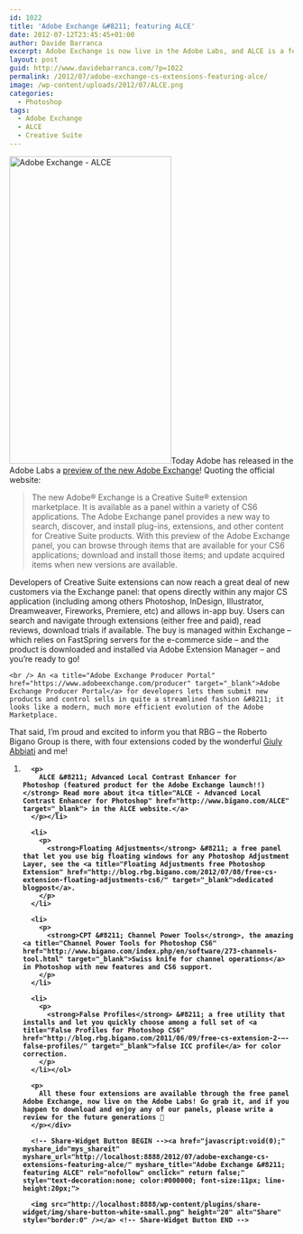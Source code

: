 ```yaml
---
id: 1022
title: 'Adobe Exchange &#8211; featuring ALCE'
date: 2012-07-12T23:45:45+01:00
author: Davide Barranca
excerpt: Adobe Exchange is now live in the Adobe Labs, and ALCE is a featured product for the launch!
layout: post
guid: http://www.davidebarranca.com/?p=1022
permalink: /2012/07/adobe-exchange-cs-extensions-featuring-alce/
image: /wp-content/uploads/2012/07/ALCE.png
categories:
  - Photoshop
tags:
  - Adobe Exchange
  - ALCE
  - Creative Suite
---
```

<div class="pf-content">
  <p>
    <img class="alignleft size-full wp-image-1023" style="border-style: initial; border-color: initial; border-width: 0px;" title="Adobe Exchange - ALCE" src="http://localhost:8888/wp-content/uploads/2012/07/ALCE.png" alt="Adobe Exchange - ALCE" width="287" height="544" srcset="http://localhost:8888/wp-content/uploads/2012/07/ALCE.png 287w, http://localhost:8888/wp-content/uploads/2012/07/ALCE-150x284.png 150w, http://localhost:8888/wp-content/uploads/2012/07/ALCE-158x300.png 158w" sizes="(max-width: 287px) 100vw, 287px" />Today Adobe has released in the Adobe Labs a <a title="Adobe Exchange preview on Adobe Labs" href="http://labs.adobe.com/technologies/exchange/" target="_blank">preview of the new Adobe Exchange</a>! Quoting the official website:
  </p>
  
  <blockquote>
    <p>
      The new Adobe® Exchange is a Creative Suite® extension marketplace. It is available as a panel within a variety of CS6 applications. The Adobe Exchange panel provides a new way to search, discover, and install plug-ins, extensions, and other content for Creative Suite products. With this preview of the Adobe Exchange panel, you can browse through items that are available for your CS6 applications; download and install those items; and update acquired items when new versions are available.
    </p>
  </blockquote>
  
  <p>
    Developers of Creative Suite extensions can now reach a great deal of new customers via the Exchange panel: that opens directly within any major CS application (including among others Photoshop, InDesign, Illustrator, Dreamweaver, Fireworks, Premiere, etc) and allows in-app buy. Users can search and navigate through extensions (either free and paid), read reviews, download trials if available. The buy is managed within Exchange &#8211; which relies on FastSpring servers for the e-commerce side &#8211; and the product is downloaded and installed via Adobe Extension Manager &#8211; and you&#8217;re ready to go!<br /> <!--more-->
    
    <br /> An <a title="Adobe Exchange Producer Portal" href="https://www.adobeexchange.com/producer" target="_blank">Adobe Exchange Producer Portal</a> for developers lets them submit new products and control sells in quite a streamlined fashion &#8211; it looks like a modern, much more efficient evolution of the Adobe Marketplace.
  </p>
  
  <p>
    That said, I&#8217;m proud and excited to inform you that RBG &#8211; the Roberto Bigano Group is there, with four extensions coded by the wonderful <a title="Giuliana Abbiati" href="http://cromaline.net/" target="_blank">Giuly Abbiati</a> and me!
  </p>
  
  <ol>
    <li>
      <strong> 
      
      <p>
        ALCE &#8211; Advanced Local Contrast Enhancer for Photoshop (featured product for the Adobe Exchange launch!!)</strong> Read more about it<a title="ALCE - Advanced Local Contrast Enhancer for Photoshop" href="http://www.bigano.com/ALCE" target="_blank"> in the ALCE website.</a>
      </p></li> 
      
      <li>
        <p>
          <strong>Floating Adjustments</strong> &#8211; a free panel that let you use big floating windows for any Photoshop Adjustment Layer, see the <a title="Floating Adjustments free Photoshop Extension" href="http://blog.rbg.bigano.com/2012/07/08/free-cs-extension-floating-adjustments-cs6/" target="_blank">dedicated blogpost</a>.
        </p>
      </li>
      
      <li>
        <p>
          <strong>CPT &#8211; Channel Power Tools</strong>, the amazing <a title="Channel Power Tools for Photoshop CS6" href="http://www.bigano.com/index.php/en/software/273-channels-tool.html" target="_blank">Swiss knife for channel operations</a> in Photoshop with new features and CS6 support.
        </p>
      </li>
      
      <li>
        <p>
          <strong>False Profiles</strong> &#8211; a free utility that installs and let you quickly choose among a full set of <a title="False Profiles for Photoshop CS6" href="http://blog.rbg.bigano.com/2011/06/09/free-cs-extension-2-–-false-profiles/" target="_blank">false ICC profile</a> for color correction.
        </p>
      </li></ol> 
      
      <p>
        All these four extensions are available through the free panel Adobe Exchange, now live on the Adobe Labs! Go grab it, and if you happen to download and enjoy any of our panels, please write a review for the future generations 🙂
      </p></div> 
      
      <!-- Share-Widget Button BEGIN --><a href="javascript:void(0);" myshare_id="mys_shareit" myshare_url="http://localhost:8888/2012/07/adobe-exchange-cs-extensions-featuring-alce/" myshare_title="Adobe Exchange &#8211; featuring ALCE" rel="nofollow" onclick=" return false;" style="text-decoration:none; color:#000000; font-size:11px; line-height:20px;"> 
      
      <img src="http://localhost:8888/wp-content/plugins/share-widget/img/share-button-white-small.png" height="20" alt="Share" style="border:0" /></a> <!-- Share-Widget Button END -->